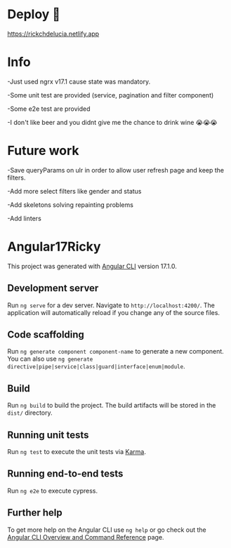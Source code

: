 
# Deploy 🚀
  https://rickchdelucia.netlify.app

# Info

-Just used ngrx v17.1 cause state was mandatory. 

-Some unit test are provided (service, pagination and filter component)

-Some e2e test are provided

-I don't like beer and you didnt give me the chance to drink wine 😭😭😭

# Future work


-Save queryParams on ulr in order to allow user refresh page and keep the filters.

-Add more select filters like gender and status

-Add skeletons solving repainting problems

-Add linters

# Angular17Ricky

This project was generated with [Angular CLI](https://github.com/angular/angular-cli) version 17.1.0.

## Development server

Run `ng serve` for a dev server. Navigate to `http://localhost:4200/`. The application will automatically reload if you change any of the source files.

## Code scaffolding

Run `ng generate component component-name` to generate a new component. You can also use `ng generate directive|pipe|service|class|guard|interface|enum|module`.

## Build

Run `ng build` to build the project. The build artifacts will be stored in the `dist/` directory.

## Running unit tests

Run `ng test` to execute the unit tests via [Karma](https://karma-runner.github.io).

## Running end-to-end tests

Run `ng e2e` to execute cypress.

## Further help

To get more help on the Angular CLI use `ng help` or go check out the [Angular CLI Overview and Command Reference](https://angular.io/cli) page.
